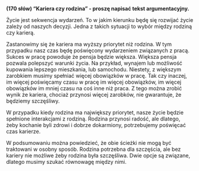 **(170 słów) “Kariera czy rodzina” - proszę napisać tekst argumentacyjny.**

Życie jest sekwencja wydarzeń.
To w jakim kierunku będę się rozwijać życie zależy od naszych decyzji.
Jedna z takich sytuacji to wybór między rodziną czy karierą.

Zastanowimy się że kariera ma wyższy priorytet niż rodzina.
W tym przypadku nasz czas będę poświęcony wydarzeniem związanych z pracą.
Sukces w pracę powoduje że pensja będzie większa.
Większa pensja pozwala polepszyć warunki życia.
Na przykład, wynajem lub możliwość kupowania lepszego mieszkania, lub samochodu.
Niestety, z większym zarobkiem musimy spełniać więcej obowiązków w pracę.
Tak czy inaczej, im więcej poświęcamy czasu w pracę im więcej obowiązków, im więcej obowiązków im mniej czasu na coś inne niż praca.
Z tego można zrobić wynik że kariera, chociaż przynosi więcej zarobków, nie gwarantuje, że będziemy szczęśliwy.

W przypadku kiedy rodzina ma największy priorytet, nasze życie będzie spełnione interakcjami z rodziną.
Rodzina przynosi radość, ale dlatego, żeby kochanie byli zdrowi i dobrze dokarmiony, potrzebujemy poświęcać czas karierze.

W podsumowaniu można powiedzieć, że obie ścieżki nie mogą być traktowani w osobny sposób.
Rodzina potrzebna dla szczęścia, ale bez kariery nie możliwe żeby rodzina była szczęśliwa.
Dwie opcje są związane, dlatego musimy szukać równowagę między nimi.
